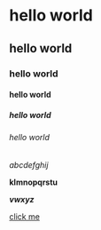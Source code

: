 # hello world
## hello world
### hello world
#### hello world
##### hello world
###### hello world
*abcdefghij*

**klmnopqrstu**

***vwxyz***

[click me](https://www.google.com/)
